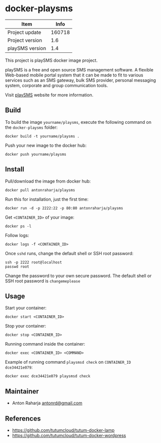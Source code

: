 docker-playsms
==============

Item            | Info
--------------- | ---------------
Project update  | 160718
Project version | 1.6
playSMS version | 1.4

This project is playSMS docker image project.

playSMS is a free and open source SMS management software. A flexible Web-based mobile portal system that it can be made to fit to various services such as an SMS gateway, bulk SMS provider, personal messaging system, corporate and group communication tools.

Visit [playSMS](http://playsms.org) website for more information.


Build
-----

To build the image `yourname/playsms`, execute the following command on the `docker-playsms` folder:

	docker build -t yourname/playsms .

Push your new image to the docker hub:

	docker push yourname/playsms


Install
-------

Pull/download the image from docker hub:

	docker pull antonraharja/playsms

Run this for installation, just the first time:

	docker run -d -p 2222:22 -p 80:80 antonraharja/playsms

Get `<CONTAINER_ID>` of your image:

	docker ps -l

Follow logs:

	docker logs -f <CONTAINER_ID>

Once `sshd` runs, change the default shell or SSH root password:

	ssh -p 2222 root@localhost
	passwd root

Change the password to your own secure password. The default shell or SSH root password is `changemeplease`


Usage
-----

Start your container:

	docker start <CONTAINER_ID>

Stop your container:

	docker stop <CONTAINER_ID>

Running command inside the container:

	docker exec <CONTAINER_ID> <COMMAND>

Example of running command `playsmsd check` on `CONTAINER_ID` `dce34421e079`:

	docker exec dce34421e079 playsmsd check


Maintainer
----------

- Anton Raharja <antonrd@gmail.com>


References
----------

- https://github.com/tutumcloud/tutum-docker-lamp
- https://github.com/tutumcloud/tutum-docker-wordpress
